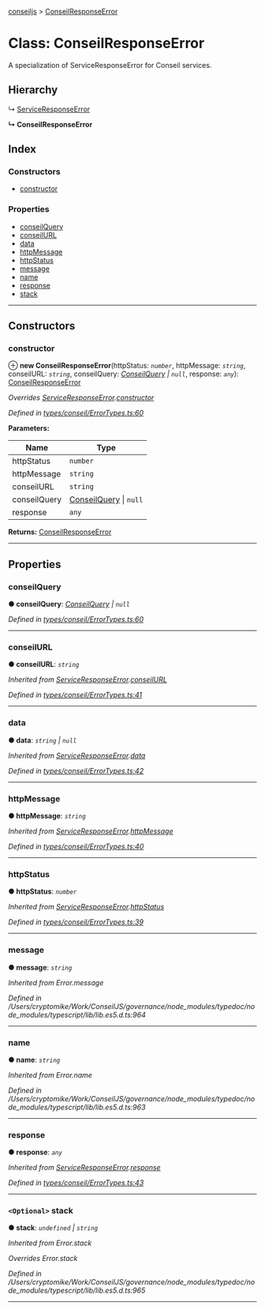 [conseiljs](../README.md) > [ConseilResponseError](../classes/conseilresponseerror.md)

# Class: ConseilResponseError

A specialization of ServiceResponseError for Conseil services.

## Hierarchy

↳  [ServiceResponseError](serviceresponseerror.md)

**↳ ConseilResponseError**

## Index

### Constructors

* [constructor](conseilresponseerror.md#constructor)

### Properties

* [conseilQuery](conseilresponseerror.md#conseilquery)
* [conseilURL](conseilresponseerror.md#conseilurl)
* [data](conseilresponseerror.md#data)
* [httpMessage](conseilresponseerror.md#httpmessage)
* [httpStatus](conseilresponseerror.md#httpstatus)
* [message](conseilresponseerror.md#message)
* [name](conseilresponseerror.md#name)
* [response](conseilresponseerror.md#response)
* [stack](conseilresponseerror.md#stack)

---

## Constructors

<a id="constructor"></a>

###  constructor

⊕ **new ConseilResponseError**(httpStatus: *`number`*, httpMessage: *`string`*, conseilURL: *`string`*, conseilQuery: *[ConseilQuery](../interfaces/conseilquery.md) \| `null`*, response: *`any`*): [ConseilResponseError](conseilresponseerror.md)

*Overrides [ServiceResponseError](serviceresponseerror.md).[constructor](serviceresponseerror.md#constructor)*

*Defined in [types/conseil/ErrorTypes.ts:60](https://github.com/Cryptonomic/ConseilJS/blob/b4f6349/src/types/conseil/ErrorTypes.ts#L60)*

**Parameters:**

| Name | Type |
| ------ | ------ |
| httpStatus | `number` |
| httpMessage | `string` |
| conseilURL | `string` |
| conseilQuery | [ConseilQuery](../interfaces/conseilquery.md) \| `null` |
| response | `any` |

**Returns:** [ConseilResponseError](conseilresponseerror.md)

___

## Properties

<a id="conseilquery"></a>

###  conseilQuery

**● conseilQuery**: *[ConseilQuery](../interfaces/conseilquery.md) \| `null`*

*Defined in [types/conseil/ErrorTypes.ts:60](https://github.com/Cryptonomic/ConseilJS/blob/b4f6349/src/types/conseil/ErrorTypes.ts#L60)*

___
<a id="conseilurl"></a>

###  conseilURL

**● conseilURL**: *`string`*

*Inherited from [ServiceResponseError](serviceresponseerror.md).[conseilURL](serviceresponseerror.md#conseilurl)*

*Defined in [types/conseil/ErrorTypes.ts:41](https://github.com/Cryptonomic/ConseilJS/blob/b4f6349/src/types/conseil/ErrorTypes.ts#L41)*

___
<a id="data"></a>

###  data

**● data**: *`string` \| `null`*

*Inherited from [ServiceResponseError](serviceresponseerror.md).[data](serviceresponseerror.md#data)*

*Defined in [types/conseil/ErrorTypes.ts:42](https://github.com/Cryptonomic/ConseilJS/blob/b4f6349/src/types/conseil/ErrorTypes.ts#L42)*

___
<a id="httpmessage"></a>

###  httpMessage

**● httpMessage**: *`string`*

*Inherited from [ServiceResponseError](serviceresponseerror.md).[httpMessage](serviceresponseerror.md#httpmessage)*

*Defined in [types/conseil/ErrorTypes.ts:40](https://github.com/Cryptonomic/ConseilJS/blob/b4f6349/src/types/conseil/ErrorTypes.ts#L40)*

___
<a id="httpstatus"></a>

###  httpStatus

**● httpStatus**: *`number`*

*Inherited from [ServiceResponseError](serviceresponseerror.md).[httpStatus](serviceresponseerror.md#httpstatus)*

*Defined in [types/conseil/ErrorTypes.ts:39](https://github.com/Cryptonomic/ConseilJS/blob/b4f6349/src/types/conseil/ErrorTypes.ts#L39)*

___
<a id="message"></a>

###  message

**● message**: *`string`*

*Inherited from Error.message*

*Defined in /Users/cryptomike/Work/ConseilJS/governance/node_modules/typedoc/node_modules/typescript/lib/lib.es5.d.ts:964*

___
<a id="name"></a>

###  name

**● name**: *`string`*

*Inherited from Error.name*

*Defined in /Users/cryptomike/Work/ConseilJS/governance/node_modules/typedoc/node_modules/typescript/lib/lib.es5.d.ts:963*

___
<a id="response"></a>

###  response

**● response**: *`any`*

*Inherited from [ServiceResponseError](serviceresponseerror.md).[response](serviceresponseerror.md#response)*

*Defined in [types/conseil/ErrorTypes.ts:43](https://github.com/Cryptonomic/ConseilJS/blob/b4f6349/src/types/conseil/ErrorTypes.ts#L43)*

___
<a id="stack"></a>

### `<Optional>` stack

**● stack**: *`undefined` \| `string`*

*Inherited from Error.stack*

*Overrides Error.stack*

*Defined in /Users/cryptomike/Work/ConseilJS/governance/node_modules/typedoc/node_modules/typescript/lib/lib.es5.d.ts:965*

___

